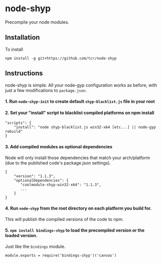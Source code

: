 # node-shyp

Precompile your node modules.

## Installation

To install

```
npm install -g git+https://github.com/tcr/node-shyp
```

## Instructions

node-shyp is simple. All your node-gyp configuration works as before, with just a few modifications to `package.json`.

#### 1. Run `node-shyp-init` to create default `shyp-blacklist.js` file in your root

#### 2. Set your "install" script to blacklist compiled platforms on npm install

```
"scripts": {
	"install": "node shyp-blacklist.js win32-x64 [etc...] || node-gyp rebuild"
}
```

#### 3. Add compiled modules as optional dependencies

Node will only install those dependencies that match your arch/platform (due to the published code's package.json settings).

```
{
	"version": "1.1.3",
	"optionalDependencies": {
       "coolmodule-shyp-win32-x64": "1.1.3",
       ...
    }
}
```

#### 4. Run `node-shyp` from the root directory on each platform you build for.

This will publish the compiled versions of the code to npm.

#### 5. `npm install bindings-shyp` to load the precompiled version or the loaded version.

Just like the `bindings` module.

```
module.exports = require('bindings-shyp')('canvas')
```